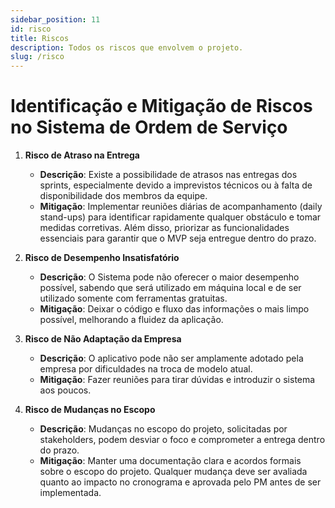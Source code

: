 ```yaml
---
sidebar_position: 11
id: risco
title: Riscos
description: Todos os riscos que envolvem o projeto.
slug: /risco
---
```



# Identificação e Mitigação de Riscos no Sistema de Ordem de Serviço

1. **Risco de Atraso na Entrega**
   - **Descrição**: Existe a possibilidade de atrasos nas entregas dos sprints, especialmente devido a imprevistos técnicos ou à falta de disponibilidade dos membros da equipe.
   - **Mitigação**: Implementar reuniões diárias de acompanhamento (daily stand-ups) para identificar rapidamente qualquer obstáculo e tomar medidas corretivas. Além disso, priorizar as funcionalidades essenciais para garantir que o MVP seja entregue dentro do prazo.

3. **Risco de Desempenho Insatisfatório**
   - **Descrição**: O Sistema pode não oferecer o maior desempenho possível, sabendo que será utilizado em máquina local e de ser utilizado somente com ferramentas gratuitas.
   - **Mitigação**: Deixar o código e fluxo das informações o mais limpo possível, melhorando a fluidez da aplicação.

4. **Risco de Não Adaptação da Empresa**
   - **Descrição**: O aplicativo pode não ser amplamente adotado pela empresa por dificuldades na troca de modelo atual.
   - **Mitigação**: Fazer reuniões para tirar dúvidas e introduzir o sistema aos poucos.

5. **Risco de Mudanças no Escopo**
   - **Descrição**: Mudanças no escopo do projeto, solicitadas por stakeholders, podem desviar o foco e comprometer a entrega dentro do prazo.
   - **Mitigação**: Manter uma documentação clara e acordos formais sobre o escopo do projeto. Qualquer mudança deve ser avaliada quanto ao impacto no cronograma e aprovada pelo PM antes de ser implementada.

